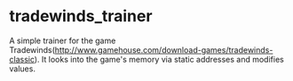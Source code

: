 tradewinds_trainer
==================

A simple trainer for the game Tradewinds(http://www.gamehouse.com/download-games/tradewinds-classic). It looks into the game's memory via static addresses and modifies values.
